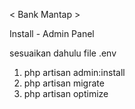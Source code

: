 < Bank Mantap >


Install - Admin Panel

sesuaikan dahulu file .env

1. php artisan admin:install
2. php artisan migrate
3. php artisan optimize

